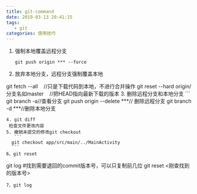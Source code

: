 ```yaml
---
title: git-command
date: 2019-03-13 20:41:15
tags:
   - git
categories: 使用技巧
---
```

1. 强制本地覆盖远程分支   
    ```
    git push origin *** --force  
    ```  
2. 放弃本地分支，远程分支强制覆盖本地
  
git fetch --all    //只是下载代码到本地，不进行合并操作
git reset --hard origin/分支名如master    //把HEAD指向最新下载的版本
3. 删除远程分支和本地分支
    ```
   git branch -a//查看分支
   git push origin --delete ***// 删除远程分支
   git branch -d ***//删除本地分支
   ```
4. git diff
    检查文件更改内容
5. 撤销未提交的修改git checkout
      ```
     git checkout app/src/main/../MainActivity 
     ```
6、git reset
   ```
   git log #找到需要退回的commit版本号，可以只复制前几位
   git reset <刚查找到的版本号>
   ```
7、git log


